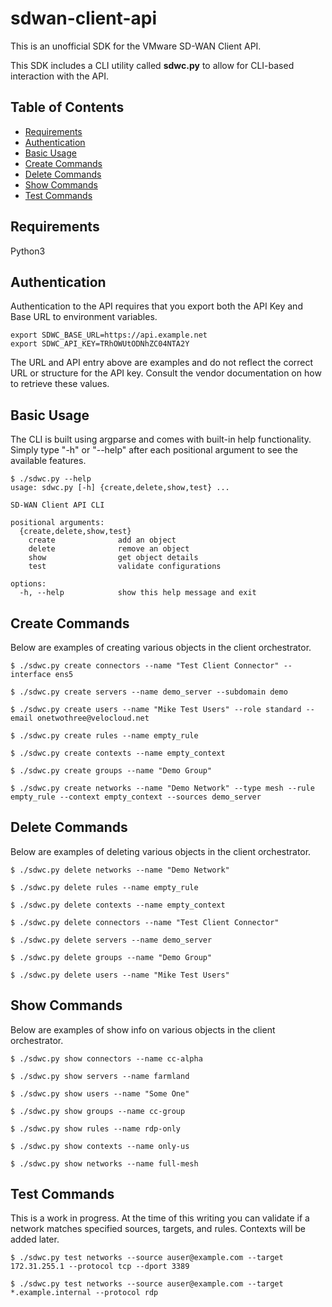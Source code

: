 # sdwan-client-api

This is an unofficial SDK for the VMware SD-WAN Client API.

This SDK includes a CLI utility called **sdwc.py** to allow for CLI-based
interaction with the API.

## Table of Contents

- [Requirements](#requirements)
- [Authentication](#authentication)
- [Basic Usage](#basic)
- [Create Commands](#create)
- [Delete Commands](#delete)
- [Show Commands](#show)
- [Test Commands](#test)

<div id='requirements'/>

## Requirements

Python3

<div id='authentication'/>

## Authentication 

Authentication to the API requires that you export both the API Key and Base URL to environment variables.

```shell
export SDWC_BASE_URL=https://api.example.net
export SDWC_API_KEY=TRhOWUtODNhZC04NTA2Y
```

The URL and API entry above are examples and do not reflect the correct URL or structure for the API key. Consult the vendor documentation on how to retrieve these values.

<div id='basic'/>

## Basic Usage 

The CLI is built using argparse and comes with built-in help functionality. Simply type "-h" or "--help" after each positional argument to see the available features.

```shell
$ ./sdwc.py --help
usage: sdwc.py [-h] {create,delete,show,test} ...

SD-WAN Client API CLI

positional arguments:
  {create,delete,show,test}
    create              add an object
    delete              remove an object
    show                get object details
    test                validate configurations

options:
  -h, --help            show this help message and exit
```

<div id='create'/>

## Create Commands

Below are examples of creating various objects in the client orchestrator.

```shell
$ ./sdwc.py create connectors --name "Test Client Connector" --interface ens5

$ ./sdwc.py create servers --name demo_server --subdomain demo

$ ./sdwc.py create users --name "Mike Test Users" --role standard --email onetwothree@velocloud.net

$ ./sdwc.py create rules --name empty_rule

$ ./sdwc.py create contexts --name empty_context

$ ./sdwc.py create groups --name "Demo Group"

$ ./sdwc.py create networks --name "Demo Network" --type mesh --rule empty_rule --context empty_context --sources demo_server
```

<div id='delete'/>

## Delete Commands

Below are examples of deleting various objects in the client orchestrator.

```shell
$ ./sdwc.py delete networks --name "Demo Network"

$ ./sdwc.py delete rules --name empty_rule

$ ./sdwc.py delete contexts --name empty_context

$ ./sdwc.py delete connectors --name "Test Client Connector"

$ ./sdwc.py delete servers --name demo_server

$ ./sdwc.py delete groups --name "Demo Group"

$ ./sdwc.py delete users --name "Mike Test Users"
```

<div id='show'/>

## Show Commands

Below are examples of show info on various objects in the client orchestrator.

```shell
$ ./sdwc.py show connectors --name cc-alpha

$ ./sdwc.py show servers --name farmland

$ ./sdwc.py show users --name "Some One"

$ ./sdwc.py show groups --name cc-group

$ ./sdwc.py show rules --name rdp-only

$ ./sdwc.py show contexts --name only-us

$ ./sdwc.py show networks --name full-mesh
```

<div id='test'/>

## Test Commands

This is a work in progress. At the time of this writing you can validate if a network matches specified sources, targets, and rules. Contexts will be added later.

```shell
$ ./sdwc.py test networks --source auser@example.com --target 172.31.255.1 --protocol tcp --dport 3389

$ ./sdwc.py test networks --source auser@example.com --target *.example.internal --protocol rdp
```
